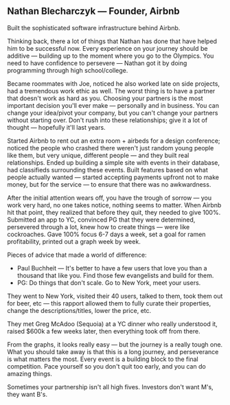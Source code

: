 ## Nathan Blecharczyk — Founder, Airbnb

Built the sophisticated software infrastructure behind Airbnb.

Thinking back, there a lot of things that Nathan has done that have helped him to be successful now. Every experience on your journey should be additive — building up to the moment where you go to the Olympics. You need to have confidence to persevere — Nathan got it by doing programming through high school/college.

Became roommates with Joe, noticed he also worked late on side projects, had a tremendous work ethic as well. The worst thing is to have a partner that doesn't work as hard as you. Choosing your partners is the most important decision you'll ever make — personally and in business. You can change your idea/pivot your company, but you can't change your partners without starting over. Don't rush into these relationships; give it a lot of thought — hopefully it'll last years.

Started Airbnb to rent out an extra room + airbeds for a design conference; noticed the people who crashed there weren't just random young people like them, but very unique, different people — and they built real relationships. Ended up building a simple site with events in their database, had classifieds surrounding these events. Built features based on what people actually wanted — started accepting payments upfront not to make money, but for the service — to ensure that there was no awkwardness.

After the initial attention wears off, you have the trough of sorrow — you work very hard, no one takes notice, nothing seems to matter. When Airbnb hit that point, they realized that before they quit, they needed to give 100%. Submitted an app to YC, convinced PG that they were determined, persevered through a lot, knew how to create things — were like cockroaches. Gave 100% focus 6-7 days a week, set a goal for ramen profitability, printed out a graph week by week.

Pieces of advice that made a world of difference:

* Paul Buchheit — It's better to have a few users that love you than a thousand that like you. Find those few evangelists and build for them.
* PG: Do things that don't scale. Go to New York, meet your users.

They went to New York, visited their 40 users, talked to them, took them out for beer, etc — this rapport allowed them to fully curate their properties, change the descriptions/titles, lower the price, etc.

They met Greg McAdoo (Sequoia) at a YC dinner who really understood it, raised $600k a few weeks later, then everything took off from there.

From the graphs, it looks really easy — but the journey is a really tough one. What you should take away is that this is a long journey, and perseverance is what matters the most. Every event is a building block to the final competition. Pace yourself so you don't quit too early, and you can do amazing things.

Sometimes your partnership isn't all high fives.
Investors don't want M's, they want B's.
